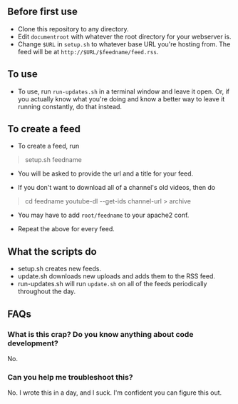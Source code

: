 ## Before first use
* Clone this repository to any directory.
* Edit `documentroot` with whatever the root directory for your webserver is.
* Change `$URL` in `setup.sh` to whatever base URL you're hosting from. The feed will be at `http://$URL/$feedname/feed.rss`.

## To use
* To use, run `run-updates.sh` in a terminal window and leave it open. Or, if you actually know what you're doing and know a better way to leave it running constantly, do that instead.

## To create a feed
* To create a feed, run

> setup.sh feedname

* You will be asked to provide the url and a title for your feed.

* If you don't want to download all of a channel's old videos, then do

> cd feedname
>  youtube-dl --get-ids channel-url > archive

* You may have to add `root/feedname` to your apache2 conf.

* Repeat the above for every feed.

## What the scripts do
* setup.sh creates new feeds.
* update.sh downloads new uploads and adds them to the RSS feed.
* run-updates.sh will run `update.sh` on all of the feeds periodically throughout the day.


## FAQs

### What is this crap? Do you know anything about code development?
No.

### Can you help me troubleshoot this?
No. I wrote this in a day, and I suck. I'm confident you can figure this out.


